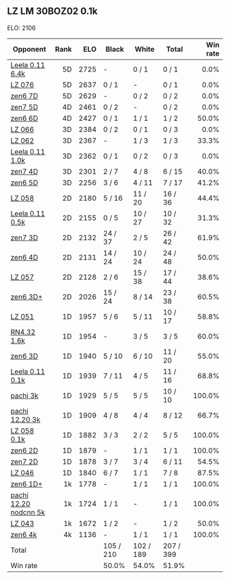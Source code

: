 ## LZ LM 30BOZ02 0.1k ##

ELO: 2106

Opponent | Rank | ELO | Black | White | Total | Win rate
---------|-----:|----:|-------|-------|-------|-------:
[Leela 0.11 6.4k](Leela%200.11%206.4k.md) | 5D | 2725 | - | 0 / 1 | 0 / 1 | 0.0%
[LZ 076](LZ%20076.md) | 5D | 2637 | 0 / 1 | - | 0 / 1 | 0.0%
[zen6 7D](zen6%207D.md) | 5D | 2629 | - | 0 / 2 | 0 / 2 | 0.0%
[zen7 5D](zen7%205D.md) | 4D | 2461 | 0 / 2 | - | 0 / 2 | 0.0%
[zen6 6D](zen6%206D.md) | 4D | 2427 | 0 / 1 | 1 / 1 | 1 / 2 | 50.0%
[LZ 066](LZ%20066.md) | 3D | 2384 | 0 / 2 | 0 / 1 | 0 / 3 | 0.0%
[LZ 062](LZ%20062.md) | 3D | 2367 | - | 1 / 3 | 1 / 3 | 33.3%
[Leela 0.11 1.0k](Leela%200.11%201.0k.md) | 3D | 2362 | 0 / 1 | 0 / 2 | 0 / 3 | 0.0%
[zen7 4D](zen7%204D.md) | 3D | 2301 | 2 / 7 | 4 / 8 | 6 / 15 | 40.0%
[zen6 5D](zen6%205D.md) | 3D | 2256 | 3 / 6 | 4 / 11 | 7 / 17 | 41.2%
[LZ 058](LZ%20058.md) | 2D | 2180 | 5 / 16 | 11 / 20 | 16 / 36 | 44.4%
[Leela 0.11 0.5k](Leela%200.11%200.5k.md) | 2D | 2155 | 0 / 5 | 10 / 27 | 10 / 32 | 31.3%
[zen7 3D](zen7%203D.md) | 2D | 2132 | 24 / 37 | 2 / 5 | 26 / 42 | 61.9%
[zen6 4D](zen6%204D.md) | 2D | 2131 | 14 / 24 | 10 / 24 | 24 / 48 | 50.0%
[LZ 057](LZ%20057.md) | 2D | 2128 | 2 / 6 | 15 / 38 | 17 / 44 | 38.6%
[zen6 3D+](zen6%203D+.md) | 2D | 2026 | 15 / 24 | 8 / 14 | 23 / 38 | 60.5%
[LZ 051](LZ%20051.md) | 1D | 1957 | 5 / 6 | 5 / 11 | 10 / 17 | 58.8%
[RN4.32 1.6k](RN4.32%201.6k.md) | 1D | 1954 | - | 3 / 5 | 3 / 5 | 60.0%
[zen6 3D](zen6%203D.md) | 1D | 1940 | 5 / 10 | 6 / 10 | 11 / 20 | 55.0%
[Leela 0.11 0.1k](Leela%200.11%200.1k.md) | 1D | 1939 | 7 / 11 | 4 / 5 | 11 / 16 | 68.8%
[pachi 3k](pachi%203k.md) | 1D | 1929 | 5 / 5 | 5 / 5 | 10 / 10 | 100.0%
[pachi 12.20 3k](pachi%2012.20%203k.md) | 1D | 1909 | 4 / 8 | 4 / 4 | 8 / 12 | 66.7%
[LZ 058 0.1k](LZ%20058%200.1k.md) | 1D | 1882 | 3 / 3 | 2 / 2 | 5 / 5 | 100.0%
[zen6 2D](zen6%202D.md) | 1D | 1879 | - | 1 / 1 | 1 / 1 | 100.0%
[zen7 2D](zen7%202D.md) | 1D | 1878 | 3 / 7 | 3 / 4 | 6 / 11 | 54.5%
[LZ 046](LZ%20046.md) | 1D | 1840 | 6 / 7 | 1 / 1 | 7 / 8 | 87.5%
[zen6 1D+](zen6%201D+.md) | 1k | 1778 | - | 1 / 1 | 1 / 1 | 100.0%
[pachi 12.20 nodcnn 5k](pachi%2012.20%20nodcnn%205k.md) | 1k | 1724 | 1 / 1 | - | 1 / 1 | 100.0%
[LZ 043](LZ%20043.md) | 1k | 1672 | 1 / 2 | - | 1 / 2 | 50.0%
[zen6 4k](zen6%204k.md) | 4k | 1136 | - | 1 / 1 | 1 / 1 | 100.0%
Total | | | 105 / 210 | 102 / 189 | 207 / 399 | 
Win rate| | | 50.0% | 54.0% | 51.9% | 
